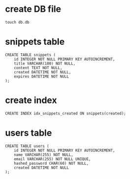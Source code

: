# create DB file

```
touch db.db
```

# snippets table

```
CREATE TABLE snippets (
    id INTEGER NOT NULL PRIMARY KEY AUTOINCREMENT,
    title VARCHAR(100) NOT NULL,
    content TEXT NOT NULL,
    created DATETIME NOT NULL,
    expires DATETIME NOT NULL
);
```

# create index

```
CREATE INDEX idx_snippets_created ON snippets(created);
```

# users table

```
CREATE TABLE users (
    id INTEGER NOT NULL PRIMARY KEY AUTOINCREMENT,
    name VARCHAR(255) NOT NULL,
    email VARCHAR(255) NOT NULL UNIQUE,
    hashed_password CHAR(60) NOT NULL,
    created DATETIME NOT NULL
);
```

